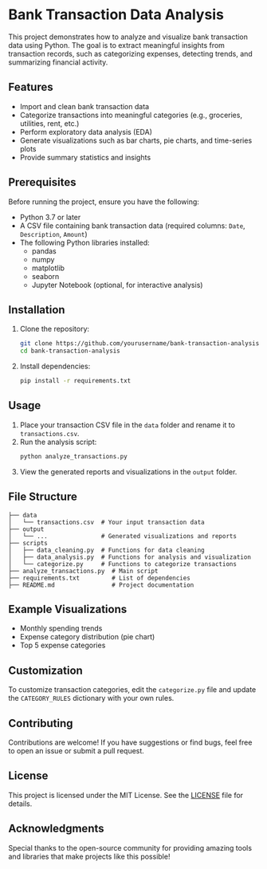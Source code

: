 # Bank Transaction Data Analysis

This project demonstrates how to analyze and visualize bank transaction data using Python. The goal is to extract meaningful insights from transaction records, such as categorizing expenses, detecting trends, and summarizing financial activity.

## Features

- Import and clean bank transaction data
- Categorize transactions into meaningful categories (e.g., groceries, utilities, rent, etc.)
- Perform exploratory data analysis (EDA)
- Generate visualizations such as bar charts, pie charts, and time-series plots
- Provide summary statistics and insights

## Prerequisites

Before running the project, ensure you have the following:

- Python 3.7 or later
- A CSV file containing bank transaction data (required columns: `Date`, `Description`, `Amount`)
- The following Python libraries installed:
  - pandas
  - numpy
  - matplotlib
  - seaborn
  - Jupyter Notebook (optional, for interactive analysis)

## Installation

1. Clone the repository:
   ```bash
   git clone https://github.com/yourusername/bank-transaction-analysis.git
   cd bank-transaction-analysis
   ```

2. Install dependencies:
   ```bash
   pip install -r requirements.txt
   ```

## Usage

1. Place your transaction CSV file in the `data` folder and rename it to `transactions.csv`.
2. Run the analysis script:
   ```bash
   python analyze_transactions.py
   ```
3. View the generated reports and visualizations in the `output` folder.

## File Structure

```
├── data
│   └── transactions.csv  # Your input transaction data
├── output
│   └── ...               # Generated visualizations and reports
├── scripts
│   ├── data_cleaning.py  # Functions for data cleaning
│   ├── data_analysis.py  # Functions for analysis and visualization
│   └── categorize.py     # Functions to categorize transactions
├── analyze_transactions.py  # Main script
├── requirements.txt         # List of dependencies
├── README.md                # Project documentation
```

## Example Visualizations

- Monthly spending trends
- Expense category distribution (pie chart)
- Top 5 expense categories

## Customization

To customize transaction categories, edit the `categorize.py` file and update the `CATEGORY_RULES` dictionary with your own rules.

## Contributing

Contributions are welcome! If you have suggestions or find bugs, feel free to open an issue or submit a pull request.

## License

This project is licensed under the MIT License. See the [LICENSE](LICENSE) file for details.

## Acknowledgments

Special thanks to the open-source community for providing amazing tools and libraries that make projects like this possible!
